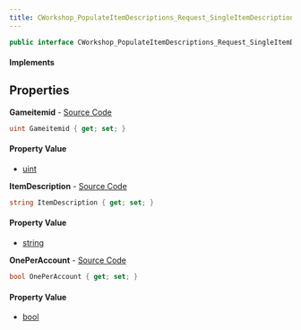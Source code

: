 ```yaml
---
title: CWorkshop_PopulateItemDescriptions_Request_SingleItemDescription
---
```


```csharp
public interface CWorkshop_PopulateItemDescriptions_Request_SingleItemDescription : ITypedProtobuf<CWorkshop_PopulateItemDescriptions_Request_SingleItemDescription>, INativeHandle
```

#### Implements

## Properties

**Gameitemid** - [Source Code](https://github.com/swiftly-solution/swiftlys2/blob/main/managed/src/SwiftlyS2.Generated/Protobufs/Interfaces/CWorkshop_PopulateItemDescriptions_Request_SingleItemDescription.cs#L13)

```csharp
uint Gameitemid { get; set; }
```

#### Property Value

- [uint](https://learn.microsoft.com/dotnet/api/system.uint32)

**ItemDescription** - [Source Code](https://github.com/swiftly-solution/swiftlys2/blob/main/managed/src/SwiftlyS2.Generated/Protobufs/Interfaces/CWorkshop_PopulateItemDescriptions_Request_SingleItemDescription.cs#L16)

```csharp
string ItemDescription { get; set; }
```

#### Property Value

- [string](https://learn.microsoft.com/dotnet/api/system.string)

**OnePerAccount** - [Source Code](https://github.com/swiftly-solution/swiftlys2/blob/main/managed/src/SwiftlyS2.Generated/Protobufs/Interfaces/CWorkshop_PopulateItemDescriptions_Request_SingleItemDescription.cs#L19)

```csharp
bool OnePerAccount { get; set; }
```

#### Property Value

- [bool](https://learn.microsoft.com/dotnet/api/system.boolean)

